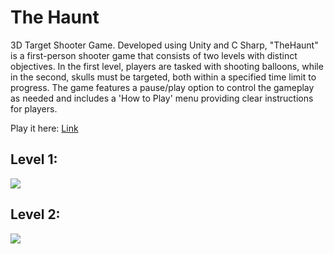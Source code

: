 # The Haunt

3D Target Shooter Game.
Developed using Unity and C Sharp, "TheHaunt" is a first-person shooter game that consists of two levels with distinct objectives. In the first level, players are tasked with shooting balloons, while in the second, skulls must be targeted, both within a specified time limit to progress. The game features a pause/play option to control the gameplay as needed and includes a 'How to Play' menu providing clear instructions for players.


Play it here: [Link](https://play.unity.com/en/games/83c0ee23-0944-4b46-9bed-3f84b817871d/the-haunt) 


## Level 1:
![](https://github.com/evericain01/the-haunt/blob/main/lev1.gif)

## Level 2:
![](https://github.com/evericain01/the-haunt/blob/main/lev2.gif)



